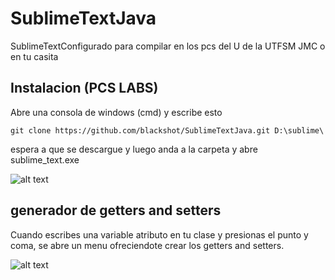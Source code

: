# SublimeTextJava
SublimeTextConfigurado para compilar en los pcs del U de la UTFSM JMC o en tu casita

## Instalacion (PCS LABS)

Abre una consola de windows (cmd) y escribe esto

```git clone https://github.com/blackshot/SublimeTextJava.git D:\sublime\```

espera a que se descargue y luego anda a la carpeta y abre sublime_text.exe

![alt text](https://i.imgur.com/cPJT2Cv.png)

## generador de getters and setters 

Cuando escribes una variable atributo en tu clase y presionas el punto y coma, se abre un menu ofreciendote crear los getters and setters.

![alt text](https://i.imgur.com/1qUhIoy.png)
